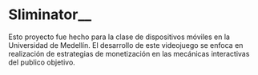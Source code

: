 # Sliminator__
Esto proyecto fue hecho para la clase de dispositivos móviles en la Universidad de Medellín. El desarrollo de este videojuego se enfoca en realización de estrategias de monetización en las mecánicas interactivas del publico objetivo. 
